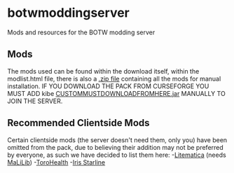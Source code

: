 # botwmoddingserver
Mods and resources for the BOTW modding server

## Mods
The mods used can be found within the download itself, within the modlist.html file, there is also a [.zip file](https://mega.nz/file/jfZ3lQLK#u2vDjPATF3Adv9WvxgtcYuOG1x26gWwgqwFMfEoZXxA) containing all the mods for manual installation.
IF YOU DOWNLOAD THE PACK FROM CURSEFORGE YOU MUST ADD kibe [CUSTOMMUSTDOWNLOADFROMHERE.jar](https://github.com/NoPyro/botwmoddingserver/raw/main/kibe%20CUSTOMMUSTDOWNLOADFROMHERE.jar) MANUALLY TO JOIN THE SERVER.


## Recommended Clientside Mods
Certain clientside mods (the server doesn't need them, only you) have been omitted from the pack, due to believing their addition may not be preferred by everyone, as such we have decided to list them here:
-[Litematica](https://www.curseforge.com/minecraft/mc-mods/litematica) (needs [MaLiLib](https://www.curseforge.com/minecraft/mc-mods/malilib))
-[ToroHealth](https://www.curseforge.com/minecraft/mc-mods/torohealth-damage-indicators)
-[Iris Starline](https://github.com/HyperCubeMC/Iris)
